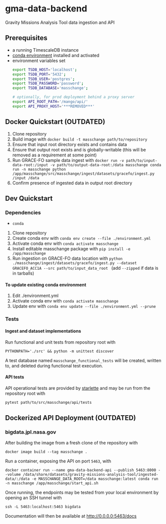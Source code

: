 # gma-data-backend
Gravity Missions Analysis Tool data ingestion and API

## Prerequisites
- a running TimescaleDB instance
- [conda environment](./environment.yml') installed and activated
- environment variables set
  ```bash
  export TSDB_HOST='localhost';
  export TSDB_PORT='5432';
  export TSDB_USER='postgres';
  export TSDB_PASSWORD='password';
  export TSDB_DATABASE='masschange';
  
  # optionally, for prod deployment behind a proxy server
  export API_ROOT_PATH='/mango/api/'
  export API_PROXY_HOST='***REMOVED***'
  ```
  

## Docker Quickstart (OUTDATED)
1. Clone repository
2. Build image with `docker build -t masschange path/to/repository`
3. Ensure that input root directory exists and contains data
4. Ensure that output root exists and is globally-writable (this will be removed as a requirement at some point)
4. Run GRACE-FO sample data ingest with `docker run -v path/to/input-data-root:/input -v path/to/output-data-root:/data masschange conda run -n masschange python /app/masschange/src/masschange/ingest/datasets/gracefo/ingest.py /input /data`
5. Confirm presence of ingested data in output root directory

## Dev Quickstart

### Dependencies
 - `conda`

1. Clone repository
2. Create conda env with `conda env create --file ./environment.yml`
3. Activate conda env with `conda activate masschange`
4. Install editable masschange package with `pip install -e /app/masschange`
4. Run ingestion on GRACE-FO data location with `python ./masschange/ingest/datasets/gracefo/ingest.py --dataset GRACEFO_ACC1A --src path/to/input_data_root ` (add `--zipped` if data is in tarballs)

#### To update existing conda environment
1. Edit ./environment.yml
2. Activate conda env with `conda activate masschange`
3. Update env with `conda env update --file ./environment.yml --prune`

### Tests

#### Ingest and dataset implementations

Run functional and unit tests from repository root with 

`PYTHONPATH='./src' && python -m unittest discover`

A test database named `masschange_functional_tests` will be created, written to, and deleted during functional test execution.

#### API tests

API operational tests are provided by [starlette](https://fastapi.tiangolo.com/tutorial/testing/) and may be run from the repository root with 
```bash
pytest path/to/src/masschange/api/tests
```



## Dockerized API Deployment (OUTDATED)

### bigdata.jpl.nasa.gov
After building the image from a fresh clone of the repository with 

```docker image build --tag masschange .```

Run a container, exposing the API on port `5463`, with 

```docker container run --name gma-data-backend-api --publish 5463:8000 --volume /data/share/datasets/gravity-missions-analysis-tool/ingested-data/:/data -e MASSCHANGE_DATA_ROOT=/data masschange:latest conda run -n masschange /app/masschange/start_api.sh```

Once running, the endpoints may be tested from your local environment by opening an SSH tunnel with 

```
ssh -L 5463:localhost:5463 bigdata
```

Documentation will then be available at http://0.0.0.0:5463/docs
